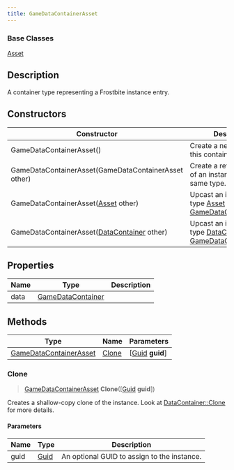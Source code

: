 ```yaml
---
title: GameDataContainerAsset
---
```

### Base Classes

[Asset](/vext/ref/fb/asset/)

## Description

A container type representing a Frostbite instance entry.

## Constructors

| Constructor                                                                       | Description                                                                                                                         |
| --------------------------------------------------------------------------------- | ----------------------------------------------------------------------------------------------------------------------------------- |
| GameDataContainerAsset()                                                          | Create a new instance of this container type.                                                                                       |
| GameDataContainerAsset(GameDataContainerAsset other)                              | Create a reference copy of an instance of the same type.                                                                            |
| GameDataContainerAsset([Asset](/vext/ref/fb/asset/) other)                                      | Upcast an instance of type [Asset](/vext/ref/fb/asset/) to [GameDataContainerAsset](/vext/ref/fb/gamedatacontainerasset/).                                      |
| GameDataContainerAsset([DataContainer](/vext/ref/shared/class/datacontainer) other) | Upcast an instance of type [DataContainer](/vext/ref/shared/class/datacontainer) to [GameDataContainerAsset](/vext/ref/fb/gamedatacontainerasset/). |

## Properties

| Name | Type                                   | Description |
| ---- | -------------------------------------- | ----------- |
| data | [GameDataContainer](/vext/ref/fb/gamedatacontainer/) |             |

## Methods

| Type                                             | Name            | Parameters                                     |
| ------------------------------------------------ | --------------- | ---------------------------------------------- |
| [GameDataContainerAsset](/vext/ref/fb/gamedatacontainerasset/) | [Clone](#clone) | \[[Guid](/vext/ref/shared/class/guid) **guid**\] |

### Clone

> [GameDataContainerAsset](/vext/ref/fb/gamedatacontainerasset/) **Clone**(\[[Guid](/vext/ref/shared/class/guid) **guid**\])

Creates a shallow-copy clone of the instance. Look at [DataContainer::Clone](/vext/ref/shared/class/datacontainer#clone) for more details.

#### Parameters

| Name | Type         | Description                                 |
| ---- | ------------ | ------------------------------------------- |
| guid | [Guid](/vext/ref/shared/class/guid/) | An optional GUID to assign to the instance. |
